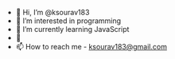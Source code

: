 - 👋 Hi, I’m @ksourav183
- 👀 I’m interested in programming
- 🌱 I’m currently learning JavaScript 
- 💞️ 
- 📫 How to reach me - ksourav183@gmail.com

<!---
ksourav183/ksourav183 is a ✨ special ✨ repository because its `README.md` (this file) appears on your GitHub profile.
You can click the Preview link to take a look at your changes.
--->
